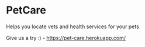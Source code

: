 # PetCare

Helps you locate vets and health services for your pets

Give us a try :) - https://pet-care.herokuapp.com/
